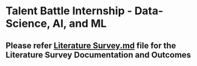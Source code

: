 # Talent Battle Internship - Data-Science, AI, and ML

## Please refer <ins>**Literature Survey.md**</ins> file for the Literature Survey Documentation and Outcomes
